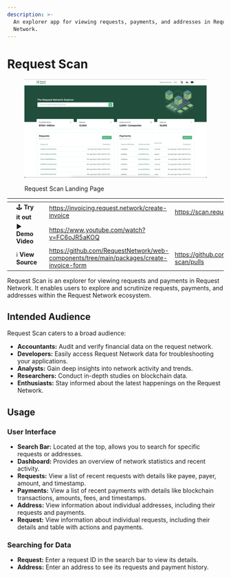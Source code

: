 ```yaml
---
description: >-
  An explorer app for viewing requests, payments, and addresses in Request
  Network.
---
```


# Request Scan

<figure><img src="../.gitbook/assets/Screenshot 2024-09-05 at 15.23.45.png" alt=""><figcaption><p>Request Scan Landing Page</p></figcaption></figure>

<table data-view="cards" data-full-width="false"><thead><tr><th></th><th></th><th></th><th data-hidden data-type="content-ref"></th><th data-hidden data-card-target data-type="content-ref"></th></tr></thead><tbody><tr><td></td><td><span data-gb-custom-inline data-tag="emoji" data-code="1f579">🕹️</span> <strong>Try it out</strong></td><td></td><td><a href="https://invoicing.request.network/create-invoice">https://invoicing.request.network/create-invoice</a></td><td><a href="https://scan.request.network">https://scan.request.network</a></td></tr><tr><td></td><td><span data-gb-custom-inline data-tag="emoji" data-code="25b6">▶️</span> <strong>Demo Video</strong></td><td></td><td><a href="https://www.youtube.com/watch?v=FC6oJR5aKOQ">https://www.youtube.com/watch?v=FC6oJR5aKOQ</a></td><td></td></tr><tr><td></td><td><span data-gb-custom-inline data-tag="emoji" data-code="2139">ℹ️</span> <strong>View Source</strong></td><td></td><td><a href="https://github.com/RequestNetwork/web-components/tree/main/packages/create-invoice-form">https://github.com/RequestNetwork/web-components/tree/main/packages/create-invoice-form</a></td><td><a href="https://github.com/RequestNetwork/request-scan/pulls">https://github.com/RequestNetwork/request-scan/pulls</a></td></tr></tbody></table>

Request Scan is an explorer for viewing requests and payments in Request Network. It enables users to explore and scrutinize requests, payments, and addresses within the Request Network ecosystem.

## Intended Audience

Request Scan caters to a broad audience:

* **Accountants:** Audit and verify financial data on the request network.
* **Developers:** Easily access Request Network data for troubleshooting your applications.
* **Analysts:** Gain deep insights into network activity and trends.
* **Researchers:** Conduct in-depth studies on blockchain data.
* **Enthusiasts:** Stay informed about the latest happenings on the Request Network.

## Usage

### **User Interface**

* **Search Bar:** Located at the top, allows you to search for specific requests or addresses.
* **Dashboard:** Provides an overview of network statistics and recent activity.
* **Requests:** View a list of recent requests with details like payee, payer, amount, and timestamp.
* **Payments:** View a list of recent payments with details like blockchain transactions, amounts, fees, and timestamps.
* **Address:** View information about individual addresses, including their requests and payments.
* **Request:** View information about individual requests, including their details and table with actions and payments.

### **Searching for Data**

* **Request:** Enter a request ID in the search bar to view its details.
* **Address:** Enter an address to see its requests and payment history.
